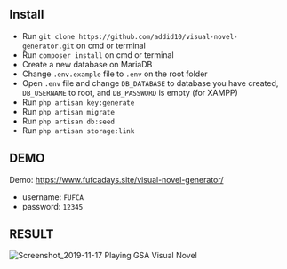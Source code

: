 ## Install
* Run `git clone https://github.com/addid10/visual-novel-generator.git` on cmd or terminal
* Run `composer install` on cmd or terminal
* Create a new database on MariaDB
* Change `.env.example` file to `.env` on the root folder
* Open `.env` file and change `DB_DATABASE` to database you have created, `DB_USERNAME` to root, and `DB_PASSWORD` is empty (for XAMPP)
* Run `php artisan key:generate`
* Run `php artisan migrate`
* Run `php artisan db:seed`
* Run `php artisan storage:link`


## DEMO
Demo: https://www.fufcadays.site/visual-novel-generator/
* username: `FUFCA`
* password: `12345`

## RESULT
![Screenshot_2019-11-17 Playing GSA Visual Novel](https://user-images.githubusercontent.com/37059915/69009716-15df0000-0993-11ea-966b-39d9f64e3759.png)


